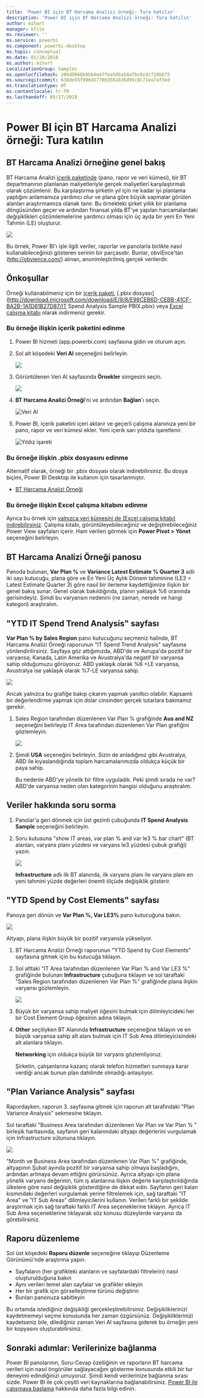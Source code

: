 ```yaml
---
title: 'Power BI için BT Harcama Analizi örneği: Tura katılın'
description: 'Power BI için BT Harcama Analizi örneği: Tura katılın'
author: mihart
manager: kfile
ms.reviewer: ''
ms.service: powerbi
ms.component: powerbi-desktop
ms.topic: conceptual
ms.date: 01/20/2018
ms.author: mihart
LocalizationGroup: Samples
ms.openlocfilehash: 206d9866b9bb4e47fea5dba58afbc8cdcf28b675
ms.sourcegitcommit: 638de55f996d177063561b36d95c8c71ea7af3ed
ms.translationtype: HT
ms.contentlocale: tr-TR
ms.lasthandoff: 05/17/2018
---
```

# <a name="it-spend-analysis-sample-for-power-bi-take-a-tour"></a>Power BI için BT Harcama Analizi örneği: Tura katılın

## <a name="overview-of-the-it-spend-analysis-sample"></a>BT Harcama Analizi örneğine genel bakış
BT Harcama Analizi [içerik paketinde](service-organizational-content-pack-introduction.md) (pano, rapor ve veri kümesi), bir BT departmanının planlanan maliyetleriyle gerçek maliyetleri karşılaştırmalı olarak çözümlenir. Bu karşılaştırma şirketin yıl için ne kadar iyi planlama yaptığını anlamamıza yardımcı olur ve plana göre büyük sapmalar görülen alanları araştırmamıza olanak tanır. Bu örnekteki şirket yıllık bir planlama döngüsünden geçer ve ardından finansal yılda BT'ye yapılan harcamalardaki değişiklikleri çözümlemelerine yardımcı olması için üç ayda bir yeni En Yeni Tahmin (LE) oluşturur.

![](media/sample-it-spend/it1.png)

Bu örnek, Power BI'ı işle ilgili veriler, raporlar ve panolarla birlikte nasıl kullanabileceğinizi gösteren serinin bir parçasıdır. Bunlar, obviEnce'tan (<http://obvience.com/>) alınan, anonimleştirilmiş gerçek verilerdir.

## <a name="prerequisites"></a>Önkoşullar

 Örneği kullanabilmeniz için bir [içerik paketi](https://docs.microsoft.com/en-us/power-bi/sample-it-spend#get-the-content-pack-for-this-sample), [.pbix dosyası](http://download.microsoft.com/download/E/9/8/E98CEB6D-CEBB-41CF-BA2B-1A1D61B27D87/IT Spend Analysis Sample PBIX.pbix) veya [Excel çalışma kitabı](http://go.microsoft.com/fwlink/?LinkId=529783) olarak indirmeniz gerekir.

### <a name="get-the-content-pack-for-this-sample"></a>Bu örneğe ilişkin içerik paketini edinme

1. Power BI hizmeti (app.powerbi.com) sayfasına gidin ve oturum açın.
2. Sol alt köşedeki **Veri Al** seçeneğini belirleyin.
   
    ![](media/sample-datasets/power-bi-get-data.png)
3. Görüntülenen Veri Al sayfasında **Örnekler** simgesini seçin.
   
   ![](media/sample-datasets/power-bi-samples-icon.png)
4. **BT Harcama Analizi Örneği**'ni ve ardından **Bağlan**'ı seçin.  
  
   ![Veri Al](media/sample-it-spend/it-connect.png)
   
5. Power BI, içerik paketini içeri aktarır ve geçerli çalışma alanınıza yeni bir pano, rapor ve veri kümesi ekler. Yeni içerik sarı yıldızla işaretlenir. 
   
   ![Yıldız işareti](media/sample-it-spend/it-asterisk.png)
  
### <a name="get-the-pbix-file-for-this-sample"></a>Bu örneğe ilişkin .pbix dosyasını edinme

Alternatif olarak, örneği bir .pbix dosyası olarak indirebilirsiniz. Bu dosya biçimi, Power BI Desktop ile kullanım için tasarlanmıştır. 

 * [BT Harcama Analizi Örneği](http://download.microsoft.com/download/E/9/8/E98CEB6D-CEBB-41CF-BA2B-1A1D61B27D87/IT%20Spend%20Analysis%20Sample%20PBIX.pbix)

### <a name="get-the-excel-workbook-for-this-sample"></a>Bu örneğe ilişkin Excel çalışma kitabını edinme
Ayrıca bu örnek için [ yalnızca veri kümesini de (Excel çalışma kitabı) indirebilirsiniz](http://go.microsoft.com/fwlink/?LinkId=529783). Çalışma kitabı, görüntüleyebileceğiniz ve değiştirebileceğiniz Power View sayfaları içerir. Ham verileri görmek için **Power Pivot > Yönet** seçeneğini belirleyin.


## <a name="the-it-spend-analysis-sample-dashboard"></a>BT Harcama Analizi Örneği panosu
Panoda bulunan, **Var Plan %** ve **Variance Latest Estimate % Quarter 3** adlı iki sayı kutucuğu, plana göre ve En Yeni Üç Aylık Dönem tahminine (LE3 = Latest Estimate Quarter 3) göre nasıl bir ilerleme kaydettiğimize ilişkin bir genel bakış sunar. Genel olarak bakıldığında, planın yaklaşık %6 oranında gerisindeyiz. Şimdi bu varyansın nedenini (ne zaman, nerede ve hangi kategori) araştıralım.

## <a name="ytd-it-spend-trend-analysis-page"></a>"YTD IT Spend Trend Analysis" sayfası
**Var Plan % by Sales Region** pano kutucuğunu seçmeniz halinde, BT Harcama Analizi Örneği raporunun "IT Spend Trend Analysis" sayfasına yönlendirilirsiniz. Sayfaya göz attığımızda, ABD'de ve Avrupa'da pozitif bir varyansa; Kanada, Latin Amerika ve Avustralya'da negatif bir varyansa sahip olduğumuzu görüyoruz. ABD yaklaşık olarak %6 +LE varyansa, Avustralya ise yaklaşık olarak %7-LE varyansa sahip.

![](media/sample-it-spend/it2.png)

Ancak yalnızca bu grafiğe bakıp çıkarım yapmak yanıltıcı olabilir. Kapsamlı bir değerlendirme yapmak için dolar cinsinden gerçek tutarlara bakmamız gerekir.

1. Sales Region tarafından düzenlenen Var Plan % grafiğinde **Aus and NZ** seçeneğini belirleyip IT Area tarafından düzenlenen Var Plan grafiğini gözlemleyin.

   ![](media/sample-it-spend/it3.png)
2. Şimdi **USA** seçeneğini belirleyin. Sizin de anladığınız gibi Avustralya, ABD ile kıyaslandığında toplam harcamalarımızda oldukça küçük bir paya sahip.

    Bu nedenle ABD'ye yönelik bir filtre uyguladık. Peki şimdi sırada ne var? ABD'de varyansa neden olan kategorinin hangisi olduğunu araştıralım.

## <a name="ask-questions-of-the-data"></a>Veriler hakkında soru sorma
1. Panolar'a geri dönmek için üst gezinti çubuğunda **IT Spend Analysis Sample** seçeneğini belirleyin.
2. Soru kutusuna "show IT areas, var plan % and var le3 % bar chart" (BT alanları, varyans planı yüzdesi ve varyans le3 yüzdesi çubuk grafiği) yazın.

   ![](media/sample-it-spend/it4.png)

   **Infrastructure** adlı ilk BT alanında, ilk varyans planı ile varyans planı en yeni tahmini yüzde değerleri önemli ölçüde değişiklik gösterir.

## <a name="ytd-spend-by-cost-elements-page"></a>"YTD Spend by Cost Elements" sayfası
Panoya geri dönün ve **Var Plan %, Var LE3%** pano kutucuğuna bakın.

![](media/sample-it-spend/it5.png)

Altyapı, plana ilişkin büyük bir pozitif varyansla yükseliyor.

1. BT Harcama Analizi Örneği raporunun "YTD Spend by Cost Elements" sayfasına gitmek için bu kutucuğa tıklayın.
2. Sol alttaki "IT Area tarafından düzenlenen Var Plan % and Var LE3 %" grafiğinde bulunan **Infrastructure** çubuğuna tıklayın ve sol taraftaki "Sales Region tarafından düzenlenen Var Plan %" grafiğinde plana ilişkin varyansı gözlemleyin.

    ![](media/sample-it-spend/it6.png)
3. Büyük bir varyansa sahip maliyet öğesini bulmak için dilimleyicideki her bir Cost Element Group öğesinin adına tıklayın.
4. **Other** seçiliyken BT Alanında **Infrastructure** seçeneğine tıklayın ve en büyük varyansa sahip alt alanı bulmak için IT Sub Area dilimleyicisindeki alt alanlara tıklayın.  

   **Networking** için oldukça büyük bir varyans gözlemliyoruz.

   Şirketin, çalışanlarına kazanç olarak telefon hizmetleri sunmaya karar verdiği ancak bunun plan dahilinde olmadığı anlaşılıyor.

## <a name="plan-variance-analysis-page"></a>"Plan Variance Analysis" sayfası
Rapordayken, raporun 3. sayfasına gitmek için raporun alt tarafındaki "Plan Variance Analysis" sekmesine tıklayın.

Sol taraftaki "Business Area tarafından düzenlenen Var Plan ve Var Plan % " birleşik haritasında, sayfanın geri kalanındaki altyapı değerlerini vurgulamak için Infrastructure sütununa tıklayın.

![](media/sample-it-spend/it7.png)

"Month ve Business Area tarafından düzenlenen Var Plan %" grafiğinde, altyapının Şubat ayında pozitif bir varyansa sahip olmaya başladığını, ardından artmaya devam ettiğini görürsünüz. Ayrıca altyapı için plana yönelik varyans değerinin, tüm iş alanlarına ilişkin değerle karşılaştırıldığında ülkelere göre nasıl değişiklik gösterdiğine de dikkat edin. Sayfanın geri kalan kısmındaki değerleri vurgulamak yerine filtrelemek için, sağ taraftaki "IT Area" ve "IT Sub Areas" dilimleyicilerini kullanın. Verileri farklı bir şekilde araştırmak için sağ taraftaki farklı IT Area seçeneklerine tıklayın. Ayrıca IT Sub Area seçeneklerine tıklayarak söz konusu düzeylerde varyansı da görebilirsiniz.

## <a name="edit-the-report"></a>Raporu düzenleme
Sol üst köşedeki **Raporu düzenle** seçeneğine tıklayıp Düzenleme Görünümü'nde araştırma yapın.

* Sayfaların (her grafikteki alanların ve sayfalardaki filtrelerin) nasıl oluşturulduğuna bakın
* Aynı verileri temel alan sayfalar ve grafikler ekleyin
* Her bir grafik için görselleştirme türünü değiştirin
* Bunları panonuza sabitleyin

Bu ortamda istediğiniz değişikliği gerçekleştirebilirsiniz. Değişikliklerinizi kaydetmemeyi seçme konusunda her zaman özgürsünüz. Değişikliklerinizi kaydetseniz bile, dilediğiniz zaman Veri Al sayfasına giderek bu örneğin yeni bir kopyasını oluşturabilirsiniz.

## <a name="next-steps-connect-to-your-data"></a>Sonraki adımlar: Verilerinize bağlanma
Power BI panolarının, Soru-Cevap özelliğinin ve raporların BT harcama verileri için nasıl öngörüler sağlayacağını gösterme konusunda etkili bir tur deneyimi edindiğinizi umuyoruz. Şimdi kendi verilerinize bağlanma sırası sizde. Power BI ile çok çeşitli veri kaynaklarına bağlanabilirsiniz. [Power BI ile çalışmaya başlama](service-get-started.md) hakkında daha fazla bilgi edinin.
